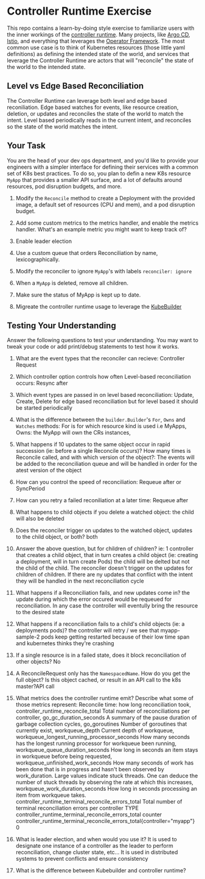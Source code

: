 # Controller Runtime Exercise

This repo contains a learn-by-doing style exercise to familiarize users with the inner workings of the [controller runtime](https://github.com/kubernetes-sigs/controller-runtime). Many projects, like [Argo CD](https://github.com/argoproj/argo-cd), [Istio](https://github.com/istio/istio), and everything that leverages the [Operator Framework](https://operatorframework.io/). The most common use case is to think of Kubernetes resources (those little yaml definitions) as defining the intended state of the world, and services that leverage the Controller Runtime are actors that will "reconcile" the state of the world to the intended state.

## Level vs Edge Based Reconciliation

The Controller Runtime can leverage both level and edge based reconiliation. Edge based watches for events, like resource creation, deletion, or updates and reconciles the state of the world to match the intent. Level based periodically reads in the current intent, and reconciles so the state of the world matches the intent.

## Your Task

You are the head of your dev ops department, and you'd like to provide your engineers with a simpler interface for defining their services with a common set of K8s best practices. To do so, you plan to defin a new K8s resource `MyApp` that provides a smaller API surface, and a lot of defaults around resources, pod disruption budgets, and more.

1. Modify the `Reconcile` method to create a Deployment with the provided image, a default set of resources (CPU and mem), and a pod disruption budget.

1. Add some custom metrics to the metrics handler, and enable the metrics handler. What's an example metric you might want to keep track of?

1. Enable leader election

1. Use a custom queue that orders Reconciliation by name, lexicographically.

1. Modify the reconciler to ignore `MyApp`'s with labels `reconciler: ignore`

1. When a `MyApp` is deleted, remove all children.

1. Make sure the status of MyApp is kept up to date.

1. Migreate the controller runtime usage to leverage the [KubeBuilder](https://github.com/kubernetes-sigs/kubebuilder-declarative-pattern)

## Testing Your Understanding

Answer the following questions to test your understanding. You may want to tweak your code or add print/debug statements to test how it works.

1. What are the event types that the reconciler can recieve: Controller Request

1. Which controller option controls how often Level-based reconciliation occurs: Resync after

1. Which event types are passed in on level based reconciliation: Update, Create, Delete for edge based reconciliation but for level based it should be started periodically

1. What is the difference between the `builder.Builder`'s `For`, `Owns` and `Watches` methods: For is for which resource kind is used i.e MyApps, Owns: the MyApp will own the CRs instances, 

1. What happens if 10 updates to the same object occur in rapid succession (ie: before a single Reconcile occurs)? How many times is Reconcile called, and with which version of the object?: The events will be added to the reconciliation queue and will be handled in order for the atest version of the object

1. How can you control the speed of reconciliation: Requeue after or SyncPeriod

1. How can you retry a failed reconiliation at a later time: Requeue after

1. What happens to child objects if you delete a watched object: the child will also be deleted

1. Does the reconciler trigger on updates to the watched object, updates to the child object, or both? both

1. Answer the above question, but for children of children? ie: 1 controller that creates a child object, that in turn creates a child object (ie: creating a deployment, will in turn create Pods) the child will be delted but not the child of the child. The reconciler doesn't trigger on the updates for children of children. If there are ny updates that conflict with the intent they will be handled in the next reconciliation cycle

1. What happens if a Reconciliation fails, and new updates come in? the update during which the error occured would be requeued for reconciliation. In any case the controller will eventully bring the resource to the desired state

1. What happens if a reconciliation fails to a child's child objects (ie: a deployments pods)? the controller will retry / we see that myapp-sample-2 pods keep getting restarted because of their low time span and kubernetes thinks they're crashing

1. If a single resource is in a failed state, does it block reconciliation of other objects? No

1. A ReconcileRequest only has the `NamespacedName`. How do you get the full object? Is this object cached, or result in an API call to the k8s master?API call

1. What metrics does the controller runtime emit? Describe what some of those metrics represent: Reconcile time: how long reconciliation took, controller_runtime_reconcile_total Total number of reconciliations per controller, go_gc_duration_seconds A summary of the pause duration of garbage collection cycles, go_goroutines Number of goroutines that currently exist, workqueue_depth Current depth of workqueue, workqueue_longest_running_processor_seconds How many seconds has the longest running processor for workqueue been running, workqueue_queue_duration_seconds How long in seconds an item stays in workqueue before being requested, workqueue_unfinished_work_seconds How many seconds of work has been done that is in progress and hasn't been observed by work_duration. Large values indicate stuck threads. One can deduce the number of stuck threads by observing the rate at which this increases,  workqueue_work_duration_seconds How long in seconds processing an item from workqueue takes.
controller_runtime_terminal_reconcile_errors_total Total number of terminal reconciliation errors per controller
 TYPE controller_runtime_terminal_reconcile_errors_total counter
controller_runtime_terminal_reconcile_errors_total{controller="myapp"} 0

1. What is leader election, and when would you use it? It is used to designate one instance of a controller as the leader to perform reconciliation, change cluster state, etc... It is used in distributed systems to prevent conflicts and ensure consistency

1. What is the difference between Kubebuilder and controller runtime?